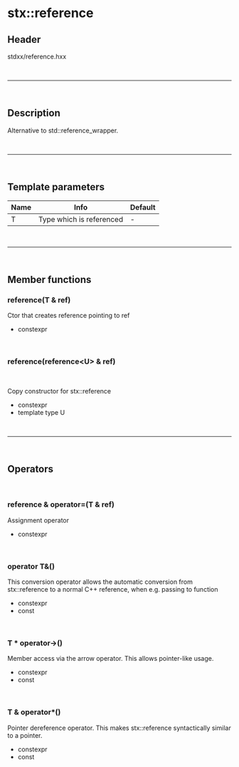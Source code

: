 # stx::reference

## Header
stdxx/reference.hxx

<br>

---

<br>

## Description
Alternative to std::reference_wrapper.

<br>

---

<br>

## Template parameters
| Name | Info                     | Default |
| ---- | ------------------------ | ------- |
| T    | Type which is referenced | -       |

<br>

---

<br>

## Member functions

### reference(T & ref) 

Ctor that creates reference pointing to ref 

- constexpr

<br>


### reference(reference&lt;U&gt; & ref)

<br>

Copy constructor for stx::reference

- constexpr
- template type U

<br>

---

<br>

## Operators

<br>

### reference & operator=(T & ref)

Assignment operator

- constexpr

<br>

### operator T&() 

This conversion operator allows the automatic conversion from stx::reference to a normal C++ reference, when e.g. passing to function

- constexpr
- const

<br>

### T * operator-&gt;()

Member access via the arrow operator. This allows pointer-like usage. 

- constexpr
- const

<br>

### T & operator*()

Pointer dereference operator. This makes stx::reference syntactically similar to a pointer. 

- constexpr
- const